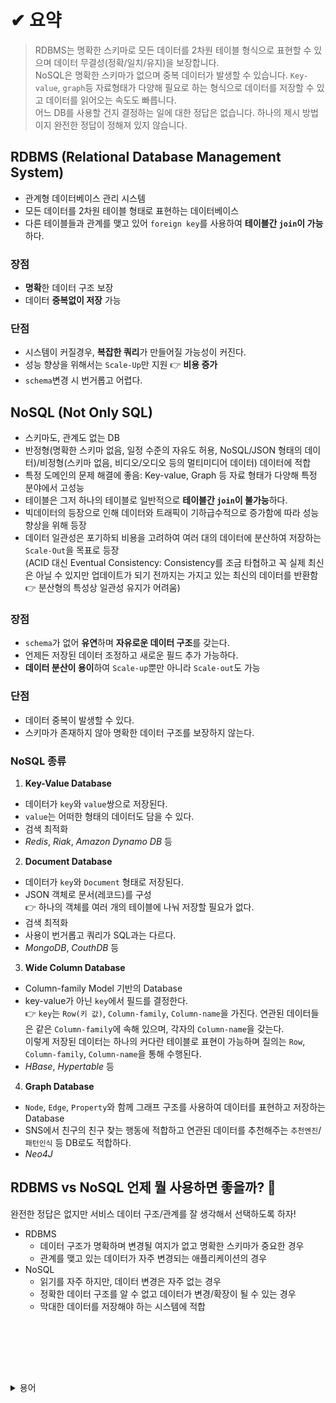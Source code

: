 
# ✔ 요약

> RDBMS는 명확한 스키마로 모든 데이터를 2차원 테이블 형식으로 표현할 수 있으며 데이터 무결성(정확/일치/유지)을 보장합니다.  
NoSQL은 명확한 스키마가 없으며 중복 데이터가 발생할 수 있습니다. `Key-value`, `graph`등 자료형태가 다양해 필요로 하는 형식으로 데이터를 저장할 수 있고 데이터를 읽어오는 속도도 빠릅니다.  
어느 DB를 사용할 건지 결정하는 일에 대한 정답은 없습니다. 하나의 제시 방법이지 완전한 정답이 정해져 있지 않습니다.


## RDBMS (Relational Database Management System)
* 관계형 데이터베이스 관리 시스템
* 모든 데이터를 2차원 테이블 형태로 표현하는 데이터베이스
* 다른 테이블들과 관계를 맺고 있어 `foreign key`를 사용하여 **테이블간 `join`이 가능**하다.
### 장점
* **명확**한 데이터 구조 보장
* 데이터 **중복없이 저장** 가능
### 단점
* 시스템이 커질경우, **복잡한 쿼리**가 만들어질 가능성이 커진다.
* 성능 향상을 위해서는 `Scale-Up`만 지원 👉 **비용 증가**
* `schema`변경 시 번거롭고 어렵다.



## NoSQL (Not Only SQL)
* 스키마도, 관계도 없는 DB
* 반정형(명확한 스키마 없음, 일정 수준의 자유도 허용, NoSQL/JSON 형태의 데이터)/비정형(스키마 없음, 비디오/오디오 등의 멀티미디어 데이터) 데이터에 적합
* 특정 도메인의 문제 해결에 좋음: Key-value, Graph 등 자료 형태가 다양해 특정 분야에서 고성능
* 테이블은 그저 하나의 테이블로 일반적으로 **테이블간 `join`이 불가능**하다.
* 빅데이터의 등장으로 인해 데이터와 트래픽이 기하급수적으로 증가함에 따라 성능 향상을 위해 등장
* 데이터 일관성은 포기하되 비용을 고려하여 여러 대의 데이터에 분산하여 저장하는 `Scale-Out`을 목표로 등장  
  (ACID 대신 Eventual Consistency: Consistency를 조금 타협하고 꼭 실제 최신은 아닐 수 있지만 업데이트가 되기 전까지는 가지고 있는 최신의 데이터를 반환함 👉 분산형의 특성상 일관성 유지가 어려움)
### 장점
* `schema`가 없어 **유연**하며 **자유로운 데이터 구조**를 갖는다.
* 언제든 저장된 데이터 조정하고 새로운 필드 추가 가능하다.
* **데이터 분산이 용이**하여 `Scale-up`뿐만 아니라 `Scale-out`도 가능
### 단점
* 데이터 중복이 발생할 수 있다.
* 스키마가 존재하지 않아 명확한 데이터 구조를 보장하지 않는다.  

### NoSQL 종류

1. **Key-Value Database**
* 데이터가 `key`와 `value`쌍으로 저장된다.
* `value`는 어떠한 형태의 데이터도 담을 수 있다.
* 검색 최적화
* *Redis*, *Riak*, *Amazon Dynamo DB* 등

2. **Document Database**
* 데이터가 `key`와 `Document` 형태로 저장된다.
* JSON 객체로 문서(레코드)를 구성  
 👉 하나의 객체를 여러 개의 테이블에 나눠 저장할 필요가 없다.  
* 검색 최적화
* 사용이 번거롭고 쿼리가 SQL과는 다르다.
* *MongoDB*, *CouthDB* 등

3. **Wide Column Database**
* Column-family Model 기반의 Database
* key-value가 아닌 `key`에서 필드를 결정한다.  
  👉 `key`는 `Row(키 값)`, `Column-family`, `Column-name`을 가진다. 연관된 데이터들은 같은 `Column-family`에 속해 있으며, 각자의 `Column-name`을 갖는다.  
  이렇게 저장된 데이터는 하나의 커다란 테이블로 표현이 가능하며 질의는 `Row`, `Column-family`, `Column-name`을 통해 수행된다.
* *HBase*, *Hypertable* 등

4. **Graph Database**
* `Node`, `Edge`, `Property`와 함께 그래프 구조를 사용하여 데이터를 표현하고 저장하는 Database
* SNS에서 친구의 친구 찾는 행동에 적합하고 연관된 데이터를 추천해주는 `추천엔진`/`패턴인식` 등 DB로도 적합하다.
* *Neo4J*


## RDBMS vs NoSQL 언제 뭘 사용하면 좋을까? 🤔
완전한 정답은 없지만 서비스 데이터 구조/관계를 잘 생각해서 선택하도록 하자!
* RDBMS
  * 데이터 구조가 명확하며 변경될 여지가 없고 명확한 스키마가 중요한 경우
  * 관계를 맺고 있는 데이터가 자주 변경되는 애플리케이션의 경우
* NoSQL
  * 읽기를 자주 하지만, 데이터 변경은 자주 없는 경우
  * 정확한 데이터 구조를 알 수 없고 데이터가 변경/확장이 될 수 있는 경우
  * 막대한 데이터를 저장해야 하는 시스템에 적합

<BR/><BR/>

<BR/><BR/>

<details>
<summary>용어</summary>

> Scale-Up(수직적 확장): 서버의 처리능력 향상  
> Scale-Out(수평적 확장): 접속된 서버 대수 증가
> 
</details>
